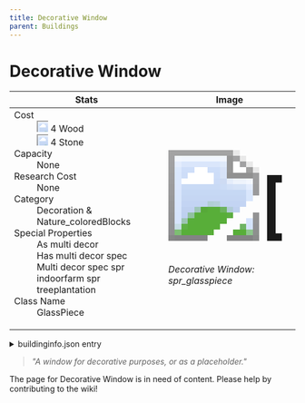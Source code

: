 ```yaml
---
title: Decorative Window
parent: Buildings
---
```

# Decorative Window

[//]: # (Pre-generated content)
<table><thead><tr><th>Stats</th><th>Image</th></tr></thead><tbody><tr><td><dl><dt>Cost</dt><dd><div class="resource-icon"><img style="object-position: -637px -751px;" src="https://tfe2-wiki.github.io/assets/sprites.png"></div> 4 Wood<br><div class="resource-icon"><img style="object-position: -637px -737px;" src="https://tfe2-wiki.github.io/assets/sprites.png"></div> 4 Stone</dd><dt>Capacity</dt><dd>None</dd><dt>Research Cost</dt><dd>None</dd><dt>Category</dt><dd>Decoration & Nature_coloredBlocks</dd><dt>Special Properties</dt><dd>As multi decor<br>Has multi decor spec<br>Multi decor spec spr indoorfarm spr treeplantation</dd><dt>Class Name</dt><dd>GlassPiece</dd></dl></td><td><style>.building-image {width: 200px;height: 200px;overflow: hidden;position: relative;}.building-image img {image-rendering: pixelated;object-fit: none;transform: scale(10);transform-origin: left top;position: absolute;left: 0;top: 0;}.resource-image {width: 200px;height: 200px;overflow: hidden;position: relative;}.resource-image img {image-rendering: pixelated;object-fit: none;transform: scale(20);transform-origin: left top;position: absolute;left: 0;top: 0;}.building-icon {width: 20px;height: 20px;overflow: hidden;position: relative;display: inline-block;}.building-icon img {image-rendering: pixelated;object-fit: none;transform: scale(1);transform-origin: left top;position: absolute;left: 0;top: 0;}.resource-icon {width: 20px;height: 20px;overflow: hidden;position: relative;display: inline-block;}.resource-icon img {image-rendering: pixelated;object-fit: none;transform: scale(2);transform-origin: left top;position: absolute;left: 0;top: 0;}</style><div class="building-image"><img style="object-position: -114px -940px;" src="https://tfe2-wiki.github.io/assets/sprites.png" alt="Decorative Window Back"><img style="object-position: -92px -940px;" src="https://tfe2-wiki.github.io/assets/sprites.png" alt="Decorative Window"></div><i>Decorative Window: spr_glasspiece</i></td></tr></tbody></table><details><summary>buildinginfo.json entry</summary>```json
	{
    "className": "GlassPiece",
    "food": 0,
    "wood": 4,
    "stone": 4,
    "machineParts": 0,
    "knowledge": 0,
    "category": "Decoration & Nature_coloredBlocks",
    "unlockedByDefault": true,
    "specialInfo": [
        "as_multi_decor",
        "has_multi_decor_spec",
        "multi_decor_spec:spr_indoorfarm,spr_treeplantation"
    ]
}
	```</details><blockquote><i>"A window for decorative purposes, or as a placeholder."</i></blockquote>

The page for Decorative Window is in need of content. Please help by contributing to the wiki!
